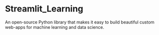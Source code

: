 # Streamlit_Learning
An open-source Python library that makes it easy to build beautiful custom web-apps for machine learning and data science.
